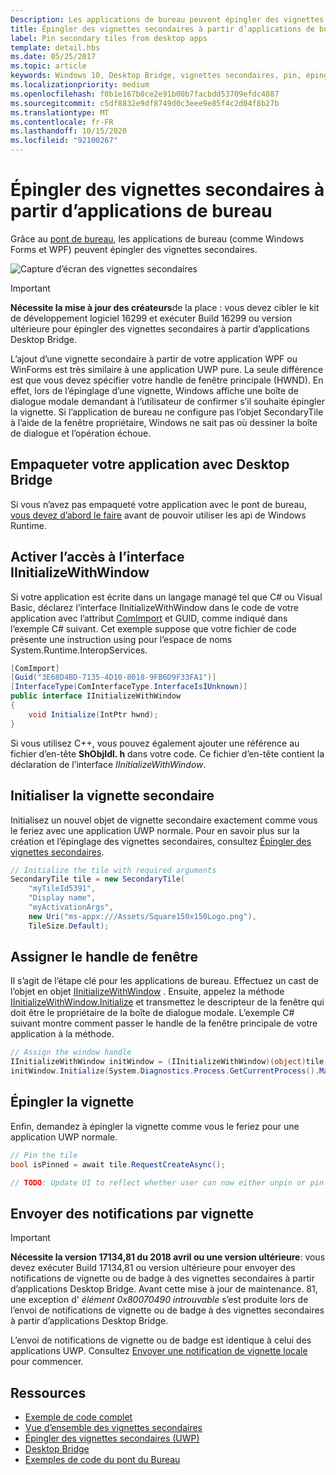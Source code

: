 ```yaml
---
Description: Les applications de bureau peuvent épingler des vignettes secondaires grâce au pont de bureau.
title: Épingler des vignettes secondaires à partir d’applications de bureau
label: Pin secondary tiles from desktop apps
template: detail.hbs
ms.date: 05/25/2017
ms.topic: article
keywords: Windows 10, Desktop Bridge, vignettes secondaires, pin, épinglage, démarrage rapide, exemple de code, exemple, secondarytile, application de bureau, Win32, WinForms, WPF
ms.localizationpriority: medium
ms.openlocfilehash: f0b1e167b0ce2e91b00b7facbdd53709efdc4887
ms.sourcegitcommit: c5df8832e9df8749d0c3eee9e85f4c2d04f8b27b
ms.translationtype: MT
ms.contentlocale: fr-FR
ms.lasthandoff: 10/15/2020
ms.locfileid: "92100267"
---
```

# <a name="pin-secondary-tiles-from-desktop-apps"></a>Épingler des vignettes secondaires à partir d’applications de bureau


Grâce au [pont de bureau](https://developer.microsoft.com/windows/bridges/desktop), les applications de bureau (comme Windows Forms et WPF) peuvent épingler des vignettes secondaires.

![Capture d’écran des vignettes secondaires](images/secondarytiles.png)

> [!IMPORTANT]
> **Nécessite la mise à jour des créateurs**de la place : vous devez cibler le kit de développement logiciel 16299 et exécuter Build 16299 ou version ultérieure pour épingler des vignettes secondaires à partir d’applications Desktop Bridge.

L’ajout d’une vignette secondaire à partir de votre application WPF ou WinForms est très similaire à une application UWP pure. La seule différence est que vous devez spécifier votre handle de fenêtre principale (HWND). En effet, lors de l’épinglage d’une vignette, Windows affiche une boîte de dialogue modale demandant à l’utilisateur de confirmer s’il souhaite épingler la vignette. Si l’application de bureau ne configure pas l’objet SecondaryTile à l’aide de la fenêtre propriétaire, Windows ne sait pas où dessiner la boîte de dialogue et l’opération échoue.


## <a name="package-your-app-with-desktop-bridge"></a>Empaqueter votre application avec Desktop Bridge

Si vous n’avez pas empaqueté votre application avec le pont de bureau, [vous devez d’abord le faire](/windows/msix/desktop/source-code-overview) avant de pouvoir utiliser les api de Windows Runtime.


## <a name="enable-access-to-iinitializewithwindow-interface"></a>Activer l’accès à l’interface IInitializeWithWindow

Si votre application est écrite dans un langage managé tel que C# ou Visual Basic, déclarez l’interface IInitializeWithWindow dans le code de votre application avec l’attribut [ComImport](/dotnet/api/system.runtime.interopservices.comimportattribute) et GUID, comme indiqué dans l’exemple C# suivant. Cet exemple suppose que votre fichier de code présente une instruction using pour l’espace de noms System.Runtime.InteropServices.

```csharp
[ComImport]
[Guid("3E68D4BD-7135-4D10-8018-9FB6D9F33FA1")]
[InterfaceType(ComInterfaceType.InterfaceIsIUnknown)]
public interface IInitializeWithWindow
{
    void Initialize(IntPtr hwnd);
}
```

Si vous utilisez C++, vous pouvez également ajouter une référence au fichier d’en-tête **ShObjIdl. h** dans votre code. Ce fichier d’en-tête contient la déclaration de l’interface *IInitializeWithWindow*.


## <a name="initialize-the-secondary-tile"></a>Initialiser la vignette secondaire

Initialisez un nouvel objet de vignette secondaire exactement comme vous le feriez avec une application UWP normale. Pour en savoir plus sur la création et l’épinglage des vignettes secondaires, consultez [Épingler des vignettes secondaires](secondary-tiles-pinning.md).

```csharp
// Initialize the tile with required arguments
SecondaryTile tile = new SecondaryTile(
    "myTileId5391",
    "Display name",
    "myActivationArgs",
    new Uri("ms-appx:///Assets/Square150x150Logo.png"),
    TileSize.Default);
```


## <a name="assign-the-window-handle"></a>Assigner le handle de fenêtre

Il s’agit de l’étape clé pour les applications de bureau. Effectuez un cast de l’objet en objet [IInitializeWithWindow](/windows/desktop/api/shobjidl_core/nn-shobjidl_core-iinitializewithwindow) . Ensuite, appelez la méthode [IInitializeWithWindow.Initialize](/windows/desktop/api/shobjidl_core/nf-shobjidl_core-iinitializewithwindow-initialize) et transmettez le descripteur de la fenêtre qui doit être le propriétaire de la boîte de dialogue modale. L’exemple C# suivant montre comment passer le handle de la fenêtre principale de votre application à la méthode.

```csharp
// Assign the window handle
IInitializeWithWindow initWindow = (IInitializeWithWindow)(object)tile;
initWindow.Initialize(System.Diagnostics.Process.GetCurrentProcess().MainWindowHandle);
```


## <a name="pin-the-tile"></a>Épingler la vignette

Enfin, demandez à épingler la vignette comme vous le feriez pour une application UWP normale.

```csharp
// Pin the tile
bool isPinned = await tile.RequestCreateAsync();

// TODO: Update UI to reflect whether user can now either unpin or pin
```


## <a name="send-tile-notifications"></a>Envoyer des notifications par vignette

> [!IMPORTANT]
> **Nécessite la version 17134,81 du 2018 avril ou une version ultérieure**: vous devez exécuter Build 17134,81 ou version ultérieure pour envoyer des notifications de vignette ou de badge à des vignettes secondaires à partir d’applications Desktop Bridge. Avant cette mise à jour de maintenance. 81, une exception d' *élément 0x80070490 introuvable* s’est produite lors de l’envoi de notifications de vignette ou de badge à des vignettes secondaires à partir d’applications Desktop Bridge.

L’envoi de notifications de vignette ou de badge est identique à celui des applications UWP. Consultez [Envoyer une notification de vignette locale](sending-a-local-tile-notification.md) pour commencer.


## <a name="resources"></a>Ressources

* [Exemple de code complet](https://github.com/Microsoft/DesktopBridgeToUWP-Samples/tree/master/Samples/SecondaryTileSample)
* [Vue d’ensemble des vignettes secondaires](secondary-tiles.md)
* [Épingler des vignettes secondaires (UWP)](secondary-tiles-pinning.md)
* [Desktop Bridge](https://developer.microsoft.com/windows/bridges/desktop)
* [Exemples de code du pont du Bureau](https://github.com/Microsoft/DesktopBridgeToUWP-Samples)